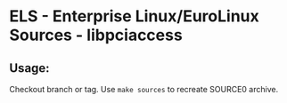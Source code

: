 # ELS - Enterprise Linux/EuroLinux Sources - libpciaccess
 
## Usage:
  Checkout branch or tag. Use `make sources` to recreate  SOURCE0 archive.
